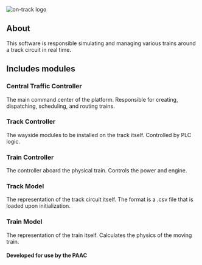 ![on-track logo](https://i.imgur.com/yW6pl11.png)

## About
This software is responsible simulating and managing various trains around a track circuit in real time.

## Includes modules
### Central Traffic Controller
The main command center of the platform. Responsible for creating, dispatching, scheduling, and routing trains.
### Track Controller
The wayside modules to be installed on the track itself. Controlled by PLC logic.
### Train Controller
The controller aboard the physical train. Controls the power and engine.
### Track Model
The representation of the track circuit itself. The format is a .csv file that is loaded upon initialization.
### Train Model
The representation of the train itself. Calculates the physics of the moving train.

#### Developed for use by the PAAC
